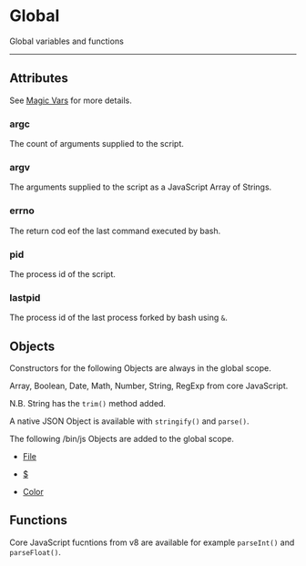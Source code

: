 # Global 

Global variables and functions 
    
----------------------------

## Attributes

See [Magic Vars](../../html/MagicVars.html) for more details.

### argc

The count of arguments supplied to the script.

### argv

The arguments supplied to the script as a JavaScript Array of Strings.

### errno

The return cod eof the last command executed by bash.

### pid

The process id of the script.

### lastpid

The process id of the last process forked by bash using `&`.

## Objects

Constructors for the following Objects are always in the global scope.

Array, Boolean, Date, Math, Number, String, RegExp from core JavaScript.

N.B. String has the `trim()` method added.

A native JSON Object is available with `stringify()` and `parse()`.

The following /bin/js Objects are added to the global scope.

 * [File](./File.html)

 * [$](./Dollar.html)

 * [Color](./Color.html)


## Functions

Core JavaScript fucntions from v8 are available for example `parseInt()` and `parseFloat()`.
